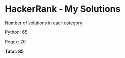 # HackerRank - My Solutions

Number of solutions in each category:

Python: 65

Regex: 20

**Total: 85**

